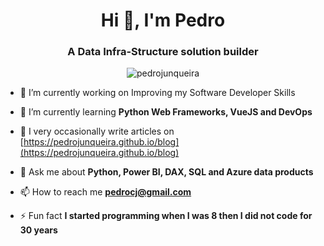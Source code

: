 <h1 align="center">Hi 👋, I'm Pedro</h1>
<h3 align="center">A Data Infra-Structure solution builder</h3>

<p align="center"> <img src="https://komarev.com/ghpvc/?username=pedrojunqueira" alt="pedrojunqueira" /> </p>

- 🔭 I’m currently working on Improving my Software Developer Skills

- 🌱 I’m currently learning **Python Web Frameworks, VueJS and DevOps**

- 📝 I very occasionally write articles on [https://pedrojunqueira.github.io/blog](https://pedrojunqueira.github.io/blog)

- 💬 Ask me about **Python, Power BI, DAX, SQL and Azure data products**

- 📫 How to reach me **pedrocj@gmail.com**

- ⚡ Fun fact **I started programming when I was 8 then I did not code for 30 years**
